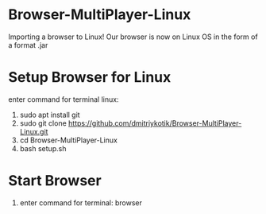 # Browser-MultiPlayer-Linux
Importing a browser to Linux! Our browser is now on Linux OS in the form of a format .jar
# Setup Browser for Linux
enter command for terminal linux:
1. sudo apt install git
2. sudo git clone https://github.com/dmitriykotik/Browser-MultiPlayer-Linux.git
3. cd Browser-MultiPlayer-Linux
4. bash setup.sh
# Start Browser
1. enter command for terminal: browser
